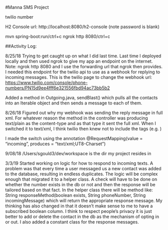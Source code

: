 #Manna SMS Project



twilio number

H2 Console url: http://localhost:8080/h2-console (note password is blank)

mvn spring-boot:run/ctrl+c
ngrok http 8080/ctrl+c

##Activity Log:

8/25/18 
Trying to get caught up on what I did last time. Last time I deployed locally and then used ngrok to give my app an endpoint on the internet. Note: ngrok http 8080 and I use the forwarding url that ngrok then provides. I needed this endpoint for the twilio api to use as a webhook for replying to incoming messages. This is the twilio page to change the webhook url: https://www.twilio.com/console/phone-numbers/PN15d9ee4fff6e321556fbd94ac73bb5b2 

Added a method in Outgoing.java, sendBlast() which pulls all the contacts into an Iterable object and then sends a message to each of them.

8/26/18
Figured out why my webhook was sending the reply message in full xml. For whatever reason the method in the controller was producing text/plain as the content-type and as that type it sent the full xml. When I switched it to text/xml, I think twilio then knew not to include the tags (e.g. <Response><Message>) 

I made the switch using the annotation @RequestMapping(value = “incoming”, produces = “text/xml;UT8-Charset”)

 9/08/18
/Users/sgould3/dev/workspace is the dir my project resides in


3/3/19
	Started working on logic for how to respond to incoming texts. A problem was that every time a user messaged us a new contact was added to the database, resulting in endless duplicates. The logic will be complex enough that migrated it to a helper class. A check will have to be done on whether the number exists in the db or not and then the response will be tailored based on that fact. In the helper class there will be method like:
String responseMethod(boolean exists, String phoneNumber, String incomingMessage) which will return the appropriate response message.
	My thinking has also changed in that it doesn’t make sense to me to have a subscribed boolean column. I think to respect people’s privacy it is just better to add or delete the contact in the db as the mechanism of opting in or out. 
	I also added a constant class for the response messages. 
